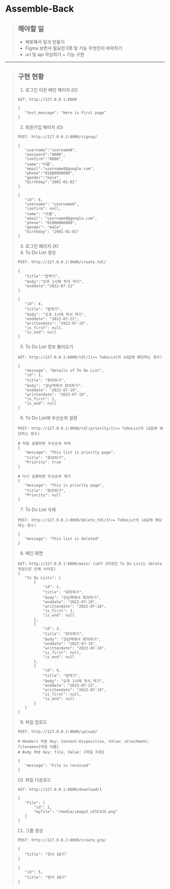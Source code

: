 # Assemble-Back
> ## 해야할 일
> * 배포해서 링크 만들기 
> * Figma 보면서 필요한 DB 및 기능 무엇인지 파악하기 
> * url 및 api 작성하기 + 기능 구현
---
> ## 구현 현황
> 1. 로그인 이전 메인 페이지 (O)  
> <pre><code>GET: http://127.0.0.1:8000
>   
>{
>    "test_message": "Here is First page"
>}
></code></pre>  
> 2. 회원가입 페이지 (O)
> <pre><code>POST: http://127.0.0.1:8000/signup/
>
>{
>    "username":"username0",
>    "password":"0000",
>    "confirm":"0000",
>    "name":"이름",
>    "email":"username0@google.com",
>    "phone":"01000000000",
>    "gender":"male",
>    "birthday":"2001-01-01"
>}
>   
>{
>    "id": 6,
>    "username": "username0",
>    "confirm": null,
>    "name": "이름",
>    "email": "username0@google.com",
>    "phone": "01000000000",
>    "gender": "male",
>    "birthday": "2001-01-01"
>}
></code></pre>
> 3. 로그인 페이지 (X)
> 4. To Do List 생성
> <pre><code>POST: http://127.0.0.1:8000/create_tdl/
>
>{
>    "title":"밥먹기",
>    "body":"오후 1시에 학식 먹기",
>    "enddate":"2022-07-22"
>}
>   
>{
>    "id": 4,
>    "title": "밥먹기",
>    "body": "오후 1시에 학식 먹기",
>    "enddate": "2022-07-22",
>    "writtendate": "2022-07-19",
>    "is_first": null,
>    "is_end": null
>}
></code></pre>
> 5. To Do List 정보 불러오기
> <pre><code>GET: http://127.0.0.1:8000/tdl/1(<= ToDoList의 id값에 해당하는 정수)
>   
>{
>    "message": "Details of To Do List",
>    "id": 1,
>    "title": "회의하기",
>    "body": "강남역에서 회의하기",
>    "enddate": "2022-07-19",
>    "writtendate": "2022-07-18",
>    "is_first": 1,
>    "is_end": null
>}
></code></pre>
> 6. To Do List에 우선순위 설정
><pre><code>POST: http://127.0.0.1:8000/tdl/priority/1(<= ToDoList의 id값에 해당하는 정수)
>   
> # 처음 실행하면 우선순위 부여
>{
>    "message": "This list is priority page",
>    "title": "회의하기",
>    "Priority": true
>}
>
> # 다시 실행하면 우선순위 제거
>{
>    "message": "This is priority page",
>    "title": "회의하기",
>    "Priority": null
>}
></code></pre>
> 7. To Do List 삭제
><pre><code>POST: http://127.0.0.1:8000/delete_tdl/3(<= ToDoList의 id값에 해당하는 정수)
>   
>{
>    "message": "This list is deleted"
>}
></code></pre>
> 8. 메인 화면 
><pre><code>GET: http://127.0.0.1:8000/main/ (id가 3이었던 To Do List는 delete 작업으로 인해 사라짐)
>{
>    "To Do Lists": [
>        {
>            "id": 1,
>            "title": "회의하기",
>            "body": "강남역에서 회의하기",
>            "enddate": "2022-07-19",
>            "writtendate": "2022-07-18",
>            "is_first": 1,
>            "is_end": null
>        },
>        {
>            "id": 2,
>            "title": "회의하기",
>            "body": "강남역에서 회의하기",
>            "enddate": "2022-07-19",
>            "writtendate": "2022-07-18",
>            "is_first": null,
>            "is_end": null
>        },
>        {
>            "id": 4,
>            "title": "밥먹기",
>            "body": "오후 1시에 학식 먹기",
>            "enddate": "2022-07-22",
>            "writtendate": "2022-07-19",
>            "is_first": null,
>            "is_end": null
>        }
>    ]
>}
></code></pre>
> 9. 파일 업로드
><pre><code>POST: http://127.0.0.1:8000/upload/
>   
># Headers 부분 Key: Content-Disposition, Value: attachment; filename={파일 이름}
># Body 부분 Key: file, Value: {파일 지정}
>
>{
>    "message": "File is received"
>}
></code></pre>
> 10. 파일 다운로드
><pre><code>GET: http://127.0.0.1:8000/download/1
>   
>{
>    "File": {
>        "id": 1,
>        "myfile": "/media/image3_nISC4JX.png"
>    }
>}
></code></pre>
> 11. 그룹 생성
><pre><code>POST: http://127.0.0.1:8000/create_grp/
>   
>{
>    "title": "멋사 10기"
>}
>   
>{
>    "id": 5,
>    "title": "멋사 10기"
>}
></code></pre>
